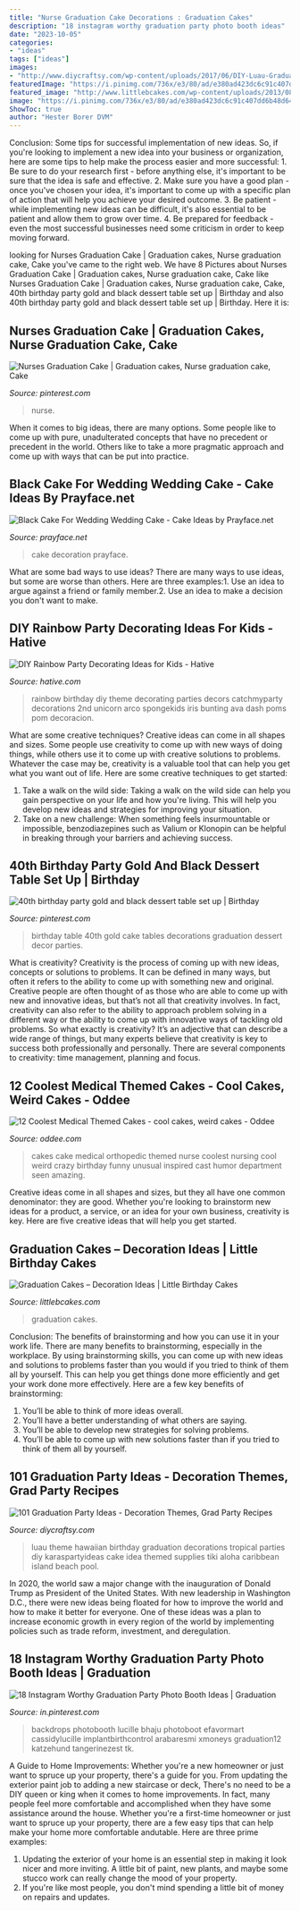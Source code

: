 ```yaml
---
title: "Nurse Graduation Cake Decorations : Graduation Cakes"
description: "18 instagram worthy graduation party photo booth ideas"
date: "2023-10-05"
categories:
- "ideas"
tags: ["ideas"]
images:
- "http://www.diycraftsy.com/wp-content/uploads/2017/06/DIY-Luau-Graduation-Party-Theme.jpg"
featuredImage: "https://i.pinimg.com/736x/e3/80/ad/e380ad423dc6c91c407dd6b48d64ad2e.jpg"
featured_image: "http://www.littlebcakes.com/wp-content/uploads/2013/08/Images-of-Graduation-Cakes.jpg"
image: "https://i.pinimg.com/736x/e3/80/ad/e380ad423dc6c91c407dd6b48d64ad2e.jpg"
ShowToc: true
author: "Hester Borer DVM"
---
```



Conclusion: Some tips for successful implementation of new ideas.
So, if you're looking to implement a new idea into your business or organization, here are some tips to help make the process easier and more successful: 1. Be sure to do your research first - before anything else, it's important to be sure that the idea is safe and effective. 2. Make sure you have a good plan - once you've chosen your idea, it's important to come up with a specific plan of action that will help you achieve your desired outcome. 3. Be patient - while implementing new ideas can be difficult, it's also essential to be patient and allow them to grow over time. 4. Be prepared for feedback - even the most successful businesses need some criticism in order to keep moving forward. 
	

		
looking for Nurses Graduation Cake | Graduation cakes, Nurse graduation cake, Cake you've came to the right web. We have 8 Pictures about Nurses Graduation Cake | Graduation cakes, Nurse graduation cake, Cake like Nurses Graduation Cake | Graduation cakes, Nurse graduation cake, Cake, 40th birthday party gold and black dessert table set up | Birthday and also 40th birthday party gold and black dessert table set up | Birthday. Here it is:
		
    
## Nurses Graduation Cake | Graduation Cakes, Nurse Graduation Cake, Cake

<img loading=lazy src="https://i.pinimg.com/736x/40/c2/af/40c2af681e96e264a0669326e164abd4.jpg" onerror="this.onerror=null;this.src='https://tse1.mm.bing.net/th?id=OIP.P1a9EIIauhiGVOvJMHWIEQHaJ4&amp;pid=15.1';" alt="Nurses Graduation Cake | Graduation cakes, Nurse graduation cake, Cake">

_Source: pinterest.com_

>nurse. 

	

When it comes to big ideas, there are many options. Some people like to come up with pure, unadulterated concepts that have no precedent or precedent in the world. Others like to take a more pragmatic approach and come up with ways that can be put into practice. 

    
## Black Cake For Wedding Wedding Cake - Cake Ideas By Prayface.net

<img loading=lazy src="http://prayface.net/wp-content/uploads/2014/01/Black-Cake-for-wedding.jpg" onerror="this.onerror=null;this.src='https://tse2.mm.bing.net/th?id=OIP.t08F6yuTBMQxIoZ_Z9GWXQHaLH&amp;pid=15.1';" alt="Black Cake For Wedding Wedding Cake - Cake Ideas by Prayface.net">

_Source: prayface.net_

>cake decoration prayface. 

	

What are some bad ways to use ideas?
There are many ways to use ideas, but some are worse than others. Here are three examples:1. Use an idea to argue against a friend or family member.2. Use an idea to make a decision you don't want to make.
    
## DIY Rainbow Party Decorating Ideas For Kids - Hative

<img loading=lazy src="https://hative.com/wp-content/uploads/2014/11/diy-rainbow-party-decorating-ideas/9-rainbow-wall-decors.jpg" onerror="this.onerror=null;this.src='https://tse3.mm.bing.net/th?id=OIP.xzvMCHYn0YUqLiz5Vc2PVAHaLL&amp;pid=15.1';" alt="DIY Rainbow Party Decorating Ideas for Kids - Hative">

_Source: hative.com_

>rainbow birthday diy theme decorating parties decors catchmyparty decorations 2nd unicorn arco spongekids iris bunting ava dash poms pom decoracion. 

	

What are some creative techniques?
Creative ideas can come in all shapes and sizes. Some people use creativity to come up with new ways of doing things, while others use it to come up with creative solutions to problems. Whatever the case may be, creativity is a valuable tool that can help you get what you want out of life. Here are some creative techniques to get started: 
1. Take a walk on the wild side: Taking a walk on the wild side can help you gain perspective on your life and how you're living. This will help you develop new ideas and strategies for improving your situation. 
2. Take on a new challenge: When something feels insurmountable or impossible, benzodiazepines such as Valium or Klonopin can be helpful in breaking through your barriers and achieving success.

    
## 40th Birthday Party Gold And Black Dessert Table Set Up | Birthday

<img loading=lazy src="https://i.pinimg.com/736x/33/ba/cb/33bacbc91dc82dc92151bab09ee3ce83.jpg" onerror="this.onerror=null;this.src='https://tse4.mm.bing.net/th?id=OIP.nsCg5jWi4iKdxMhHlF5CXQHaFj&amp;pid=15.1';" alt="40th birthday party gold and black dessert table set up | Birthday">

_Source: pinterest.com_

>birthday table 40th gold cake tables decorations graduation dessert decor parties. 

	

What is creativity?
Creativity is the process of coming up with new ideas, concepts or solutions to problems. It can be defined in many ways, but often it refers to the ability to come up with something new and original. Creative people are often thought of as those who are able to come up with new and innovative ideas, but that’s not all that creativity involves. In fact, creativity can also refer to the ability to approach problem solving in a different way or the ability to come up with innovative ways of tackling old problems.
So what exactly is creativity? It’s an adjective that can describe a wide range of things, but many experts believe that creativity is key to success both professionally and personally. There are several components to creativity: time management, planning and focus.

    
## 12 Coolest Medical Themed Cakes - Cool Cakes, Weird Cakes - Oddee

<img loading=lazy src="https://www.oddee.com/wp-content/uploads/_media/imgs/articles2/a97107_g074_4-orthopedic.jpg" onerror="this.onerror=null;this.src='https://tse1.mm.bing.net/th?id=OIP.nxrJApiwrNlPPMXwop2u4wHaKd&amp;pid=15.1';" alt="12 Coolest Medical Themed Cakes - cool cakes, weird cakes - Oddee">

_Source: oddee.com_

>cakes cake medical orthopedic themed nurse coolest nursing cool weird crazy birthday funny unusual inspired cast humor department seen amazing. 

	

Creative ideas come in all shapes and sizes, but they all have one common denominator: they are good. Whether you're looking to brainstorm new ideas for a product, a service, or an idea for your own business, creativity is key. Here are five creative ideas that will help you get started.

    
## Graduation Cakes – Decoration Ideas | Little Birthday Cakes

<img loading=lazy src="http://www.littlebcakes.com/wp-content/uploads/2013/08/Images-of-Graduation-Cakes.jpg" onerror="this.onerror=null;this.src='https://tse3.mm.bing.net/th?id=OIP.tNdOWBCHkn9KqDZVnVQ0GAHaLG&amp;pid=15.1';" alt="Graduation Cakes – Decoration Ideas | Little Birthday Cakes">

_Source: littlebcakes.com_

>graduation cakes. 

	

Conclusion: The benefits of brainstorming and how you can use it in your work life.
There are many benefits to brainstorming, especially in the workplace. By using brainstorming skills, you can come up with new ideas and solutions to problems faster than you would if you tried to think of them all by yourself. This can help you get things done more efficiently and get your work done more effectively. Here are a few key benefits of brainstorming:
1. You’ll be able to think of more ideas overall.
2. You’ll have a better understanding of what others are saying.
3. You’ll be able to develop new strategies for solving problems.
4. You’ll be able to come up with new solutions faster than if you tried to think of them all by yourself.

    
## 101 Graduation Party Ideas - Decoration Themes, Grad Party Recipes

<img loading=lazy src="http://www.diycraftsy.com/wp-content/uploads/2017/06/DIY-Luau-Graduation-Party-Theme.jpg" onerror="this.onerror=null;this.src='https://tse2.mm.bing.net/th?id=OIP.O3fDvjuBhkDcuG6tW1HSXQHaKs&amp;pid=15.1';" alt="101 Graduation Party Ideas - Decoration Themes, Grad Party Recipes">

_Source: diycraftsy.com_

>luau theme hawaiian birthday graduation decorations tropical parties diy karaspartyideas cake idea themed supplies tiki aloha caribbean island beach pool. 

	

In 2020, the world saw a major change with the inauguration of Donald Trump as President of the United States. With new leadership in Washington D.C., there were new ideas being floated for how to improve the world and how to make it better for everyone. One of these ideas was a plan to increase economic growth in every region of the world by implementing policies such as trade reform, investment, and deregulation.

    
## 18 Instagram Worthy Graduation Party Photo Booth Ideas | Graduation

<img loading=lazy src="https://i.pinimg.com/736x/e3/80/ad/e380ad423dc6c91c407dd6b48d64ad2e.jpg" onerror="this.onerror=null;this.src='https://tse4.mm.bing.net/th?id=OIP.awizvaVSQ5mzwiJXp_DyDQHaNK&amp;pid=15.1';" alt="18 Instagram Worthy Graduation Party Photo Booth Ideas | Graduation">

_Source: in.pinterest.com_

>backdrops photobooth lucille bhaju photoboot efavormart cassidylucille implantbirthcontrol arabaresmi xmoneys graduation12 katzehund tangerinezest tk. 

	

A Guide to Home Improvements: Whether you're a new homeowner or just want to spruce up your property, there's a guide for you. From updating the exterior paint job to adding a new staircase or deck,
There's no need to be a DIY queen or king when it comes to home improvements. In fact, many people feel more comfortable and accomplished when they have some assistance around the house. Whether you're a first-time homeowner or just want to spruce up your property, there are a few easy tips that can help make your home more comfortable andutable. Here are three prime examples: 
1) Updating the exterior of your home is an essential step in making it look nicer and more inviting. A little bit of paint, new plants, and maybe some stucco work can really change the mood of your property. 
2) If you're like most people, you don't mind spending a little bit of money on repairs and updates.

